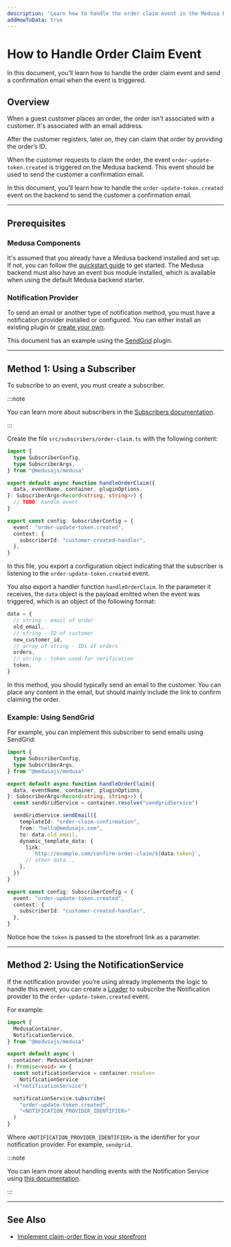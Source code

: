 ```yaml
---
description: 'Learn how to handle the order claim event in the Medusa backend. When the event is triggered, you can send an email to the customer to inform them about it.'
addHowToData: true
---
```


# How to Handle Order Claim Event

In this document, you’ll learn how to handle the order claim event and send a confirmation email when the event is triggered.

## Overview

When a guest customer places an order, the order isn't associated with a customer. It's associated with an email address.

After the customer registers, later on, they can claim that order by providing the order’s ID.

When the customer requests to claim the order, the event `order-update-token.created` is triggered on the Medusa backend. This event should be used to send the customer a confirmation email.

In this document, you’ll learn how to handle the `order-update-token.created` event on the backend to send the customer a confirmation email.

---

## Prerequisites

### Medusa Components

It's assumed that you already have a Medusa backend installed and set up. If not, you can follow the [quickstart guide](../../../development/backend/install.mdx) to get started. The Medusa backend must also have an event bus module installed, which is available when using the default Medusa backend starter.

### Notification Provider

To send an email or another type of notification method, you must have a notification provider installed or configured. You can either install an existing plugin or [create your own](../../../references/notification/classes/notification.AbstractNotificationService.mdx).

This document has an example using the [SendGrid](../../../plugins/notifications/sendgrid.mdx) plugin.

---

## Method 1: Using a Subscriber

To subscribe to an event, you must create a subscriber.

:::note

You can learn more about subscribers in the [Subscribers documentation](../../../development/events/subscribers.mdx).

:::

Create the file `src/subscribers/order-claim.ts` with the following content:

```ts title="src/subscribers/order-claim.ts"
import { 
  type SubscriberConfig, 
  type SubscriberArgs,
} from "@medusajs/medusa"

export default async function handleOrderClaim({ 
  data, eventName, container, pluginOptions, 
}: SubscriberArgs<Record<string, string>>) {
  // TODO: handle event
}

export const config: SubscriberConfig = {
  event: "order-update-token.created",
  context: {
    subscriberId: "customer-created-handler",
  },
}
```

In this file, you export a configuration object indicating that the subscriber is listening to the `order-update-token.created` event.

You also export a handler function `handleOrderClaim`. In the parameter it receives, the `data` object is the payload emitted when the event was triggered, which is an object of the following format:

```ts
data = {
  // string - email of order
  old_email,
  // string - ID of customer
  new_customer_id,
  // array of string - IDs of orders
  orders,
  // string - token used for verification
  token,
}
```

In this method, you should typically send an email to the customer. You can place any content in the email, but should mainly include the link to confirm claiming the order.

### Example: Using SendGrid

For example, you can implement this subscriber to send emails using SendGrid:

```ts title="src/subscribers/order-claim.ts"
import { 
  type SubscriberConfig, 
  type SubscriberArgs,
} from "@medusajs/medusa"

export default async function handleOrderClaim({ 
  data, eventName, container, pluginOptions, 
}: SubscriberArgs<Record<string, string>>) {
  const sendGridService = container.resolve("sendgridService")

  sendGridService.sendEmail({
    templateId: "order-claim-confirmation",
    from: "hello@medusajs.com",
    to: data.old_email,
    dynamic_template_data: {
      link: 
        `http://example.com/confirm-order-claim/${data.token}`,
      // other data...
    },
  })
}

export const config: SubscriberConfig = {
  event: "order-update-token.created",
  context: {
    subscriberId: "customer-created-handler",
  },
}
```

Notice how the `token` is passed to the storefront link as a parameter.

---

## Method 2: Using the NotificationService

If the notification provider you’re using already implements the logic to handle this event, you can create a [Loader](../../../development/loaders/overview.mdx) to subscribe the Notification provider to the `order-update-token.created` event.

For example:

```ts title="src/loaders/order-claim.ts"
import { 
  MedusaContainer, 
  NotificationService,
} from "@medusajs/medusa"

export default async (
  container: MedusaContainer
): Promise<void> => {
  const notificationService = container.resolve<
    NotificationService
  >("notificationService")

  notificationService.subscribe(
    "order-update-token.created", 
    "<NOTIFICATION_PROVIDER_IDENTIFIER>"
  )
}
```

Where `<NOTIFICATION_PROVIDER_IDENTIFIER>` is the identifier for your notification provider. For example, `sendgrid`.

:::note

You can learn more about handling events with the Notification Service using [this documentation](../../../references/notification/classes/notification.AbstractNotificationService.mdx).

:::

---

## See Also

- [Implement claim-order flow in your storefront](../storefront/implement-claim-order.mdx)
